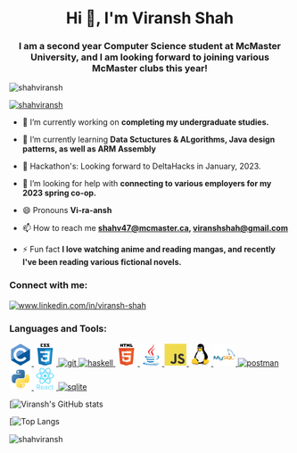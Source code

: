 <h1 align="center">Hi 👋, I'm Viransh Shah</h1>
<h3 align="center">I am a second year Computer Science student at McMaster University, and I am looking forward to joining various McMaster clubs this year!</h3>

<p align="left"> <img src="https://komarev.com/ghpvc/?username=shahviransh&label=Profile%20views&color=0e75b6&style=flat" alt="shahviransh" /> </p>

<p align="left"> <a href="https://github.com/ryo-ma/github-profile-trophy"><img src="https://github-profile-trophy.vercel.app/?username=shahviransh&theme=onedark" alt="shahviransh" /></a> </p>

- 🔭 I’m currently working on **completing my undergraduate studies.**

- 🌱 I’m currently learning **Data Sctuctures & ALgorithms, Java design patterns, as well as ARM Assembly**

- 👯 Hackathon's: Looking forward to DeltaHacks in January, 2023.

- 🤝 I’m looking for help with **connecting to various employers for my 2023 spring co-op.**

- 😄 Pronouns **Vi-ra-ansh**

- 📫 How to reach me **shahv47@mcmaster.ca, viranshshah@gmail.com**

- ⚡ Fun fact **I love watching anime and reading mangas, and recently I've been reading various fictional novels.**

<h3 align="left">Connect with me:</h3>
<p align="left">
<a href="https://linkedin.com/in/www.linkedin.com/in/viransh-shah" target="blank"><img align="center" src="https://raw.githubusercontent.com/rahuldkjain/github-profile-readme-generator/master/src/images/icons/Social/linked-in-alt.svg" alt="www.linkedin.com/in/viransh-shah" height="30" width="40" /></a>
</p>

<h3 align="left">Languages and Tools:</h3>
<p align="left"> <a href="https://www.cprogramming.com/" target="_blank" rel="noreferrer"> <img src="https://raw.githubusercontent.com/devicons/devicon/master/icons/c/c-original.svg" alt="c" width="40" height="40"/> </a> <a href="https://www.w3schools.com/css/" target="_blank" rel="noreferrer"> <img src="https://raw.githubusercontent.com/devicons/devicon/master/icons/css3/css3-original-wordmark.svg" alt="css3" width="40" height="40"/> </a> <a href="https://git-scm.com/" target="_blank" rel="noreferrer"> <img src="https://www.vectorlogo.zone/logos/git-scm/git-scm-icon.svg" alt="git" width="40" height="40"/> </a> <a href="https://www.haskell.org/" target="_blank" rel="noreferrer"> <img src="https://upload.wikimedia.org/wikipedia/commons/1/1c/Haskell-Logo.svg" alt="haskell" width="40" height="40"/> </a> <a href="https://www.w3.org/html/" target="_blank" rel="noreferrer"> <img src="https://raw.githubusercontent.com/devicons/devicon/master/icons/html5/html5-original-wordmark.svg" alt="html5" width="40" height="40"/> </a> <a href="https://www.java.com" target="_blank" rel="noreferrer"> <img src="https://raw.githubusercontent.com/devicons/devicon/master/icons/java/java-original.svg" alt="java" width="40" height="40"/> </a> <a href="https://developer.mozilla.org/en-US/docs/Web/JavaScript" target="_blank" rel="noreferrer"> <img src="https://raw.githubusercontent.com/devicons/devicon/master/icons/javascript/javascript-original.svg" alt="javascript" width="40" height="40"/> </a> <a href="https://www.linux.org/" target="_blank" rel="noreferrer"> <img src="https://raw.githubusercontent.com/devicons/devicon/master/icons/linux/linux-original.svg" alt="linux" width="40" height="40"/> </a> <a href="https://www.mysql.com/" target="_blank" rel="noreferrer"> <img src="https://raw.githubusercontent.com/devicons/devicon/master/icons/mysql/mysql-original-wordmark.svg" alt="mysql" width="40" height="40"/> </a> <a href="https://postman.com" target="_blank" rel="noreferrer"> <img src="https://www.vectorlogo.zone/logos/getpostman/getpostman-icon.svg" alt="postman" width="40" height="40"/> </a> <a href="https://www.python.org" target="_blank" rel="noreferrer"> <img src="https://raw.githubusercontent.com/devicons/devicon/master/icons/python/python-original.svg" alt="python" width="40" height="40"/> </a> <a href="https://reactjs.org/" target="_blank" rel="noreferrer"> <img src="https://raw.githubusercontent.com/devicons/devicon/master/icons/react/react-original-wordmark.svg" alt="react" width="40" height="40"/> </a> <a href="https://www.sqlite.org/" target="_blank" rel="noreferrer"> <img src="https://www.vectorlogo.zone/logos/sqlite/sqlite-icon.svg" alt="sqlite" width="40" height="40"/> </a> </p>

[![Viransh's GitHub stats](https://github-readme-stats.vercel.app/api?username=shahviransh&show_icons=true&theme=tokyonight)

[![Top Langs](https://github-readme-stats.vercel.app/api/top-langs/?username=shahviransh&show_icons=true&theme=onedark)

<p><img align="center" src="https://github-readme-streak-stats.herokuapp.com/?user=shahviransh&theme=tokyonight" alt="shahviransh" /></p>
